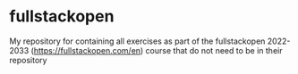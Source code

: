 # fullstackopen
My repository for containing all exercises as part of the fullstackopen 2022-2033 (https://fullstackopen.com/en) course that do not need to be in their repository
